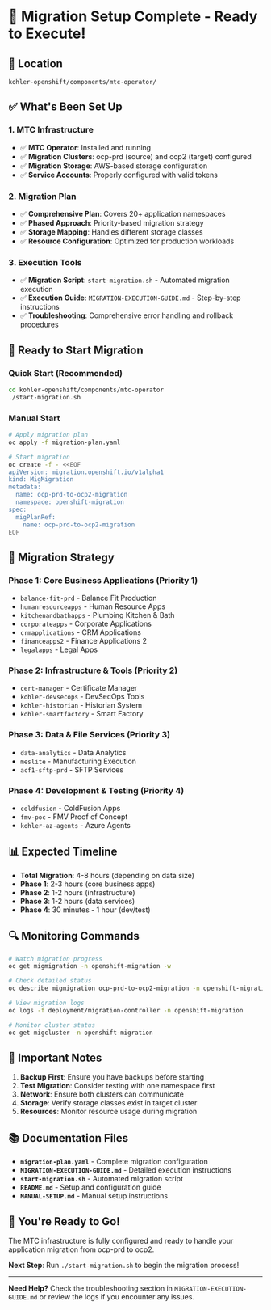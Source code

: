 # 🎯 Migration Setup Complete - Ready to Execute!

## 📍 **Location**
```
kohler-openshift/components/mtc-operator/
```

## ✅ **What's Been Set Up**

### **1. MTC Infrastructure**
- ✅ **MTC Operator**: Installed and running
- ✅ **Migration Clusters**: ocp-prd (source) and ocp2 (target) configured
- ✅ **Migration Storage**: AWS-based storage configuration
- ✅ **Service Accounts**: Properly configured with valid tokens

### **2. Migration Plan**
- ✅ **Comprehensive Plan**: Covers 20+ application namespaces
- ✅ **Phased Approach**: Priority-based migration strategy
- ✅ **Storage Mapping**: Handles different storage classes
- ✅ **Resource Configuration**: Optimized for production workloads

### **3. Execution Tools**
- ✅ **Migration Script**: `start-migration.sh` - Automated migration execution
- ✅ **Execution Guide**: `MIGRATION-EXECUTION-GUIDE.md` - Step-by-step instructions
- ✅ **Troubleshooting**: Comprehensive error handling and rollback procedures

## 🚀 **Ready to Start Migration**

### **Quick Start (Recommended)**
```bash
cd kohler-openshift/components/mtc-operator
./start-migration.sh
```

### **Manual Start**
```bash
# Apply migration plan
oc apply -f migration-plan.yaml

# Start migration
oc create -f - <<EOF
apiVersion: migration.openshift.io/v1alpha1
kind: MigMigration
metadata:
  name: ocp-prd-to-ocp2-migration
  namespace: openshift-migration
spec:
  migPlanRef:
    name: ocp-prd-to-ocp2-migration
EOF
```

## 🎯 **Migration Strategy**

### **Phase 1: Core Business Applications (Priority 1)**
- `balance-fit-prd` - Balance Fit Production
- `humanresourceapps` - Human Resource Apps
- `kitchenandbathapps` - Plumbing Kitchen & Bath
- `corporateapps` - Corporate Applications
- `crmapplications` - CRM Applications
- `financeapps2` - Finance Applications 2
- `legalapps` - Legal Apps

### **Phase 2: Infrastructure & Tools (Priority 2)**
- `cert-manager` - Certificate Manager
- `kohler-devsecops` - DevSecOps Tools
- `kohler-historian` - Historian System
- `kohler-smartfactory` - Smart Factory

### **Phase 3: Data & File Services (Priority 3)**
- `data-analytics` - Data Analytics
- `meslite` - Manufacturing Execution
- `acf1-sftp-prd` - SFTP Services

### **Phase 4: Development & Testing (Priority 4)**
- `coldfusion` - ColdFusion Apps
- `fmv-poc` - FMV Proof of Concept
- `kohler-az-agents` - Azure Agents

## 📊 **Expected Timeline**

- **Total Migration**: 4-8 hours (depending on data size)
- **Phase 1**: 2-3 hours (core business apps)
- **Phase 2**: 1-2 hours (infrastructure)
- **Phase 3**: 1-2 hours (data services)
- **Phase 4**: 30 minutes - 1 hour (dev/test)

## 🔍 **Monitoring Commands**

```bash
# Watch migration progress
oc get migmigration -n openshift-migration -w

# Check detailed status
oc describe migmigration ocp-prd-to-ocp2-migration -n openshift-migration

# View migration logs
oc logs -f deployment/migration-controller -n openshift-migration

# Monitor cluster status
oc get migcluster -n openshift-migration
```

## 🚨 **Important Notes**

1. **Backup First**: Ensure you have backups before starting
2. **Test Migration**: Consider testing with one namespace first
3. **Network**: Ensure both clusters can communicate
4. **Storage**: Verify storage classes exist in target cluster
5. **Resources**: Monitor resource usage during migration

## 📚 **Documentation Files**

- **`migration-plan.yaml`** - Complete migration configuration
- **`MIGRATION-EXECUTION-GUIDE.md`** - Detailed execution instructions
- **`start-migration.sh`** - Automated migration script
- **`README.md`** - Setup and configuration guide
- **`MANUAL-SETUP.md`** - Manual setup instructions

## 🎉 **You're Ready to Go!**

The MTC infrastructure is fully configured and ready to handle your application migration from ocp-prd to ocp2. 

**Next Step**: Run `./start-migration.sh` to begin the migration process!

---

**Need Help?** Check the troubleshooting section in `MIGRATION-EXECUTION-GUIDE.md` or review the logs if you encounter any issues.

